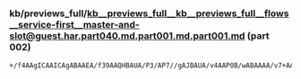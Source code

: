 ### kb/previews_full/kb__previews_full__kb__previews_full__flows__service-first__master-and-slot@guest.har.part040.md.part001.md.part001.md (part 002)

```md
+/f4AAgICAAICAgABAAEA/f39AAQHBAUA/P3/AP7//gAJBAUA/v4AAP0B/wABAAAA/v7+AAIBAAAAAAAAAwICAP7//wD9/v4AAAEAAPz//wAFBAQAAP39AAH/AAABAQA
```

```
